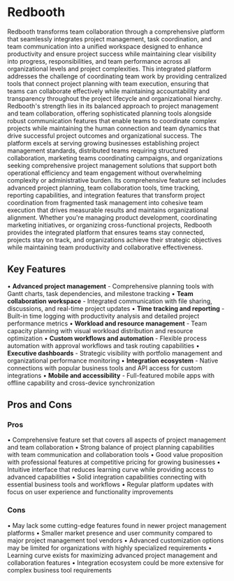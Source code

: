 # Redbooth

Redbooth transforms team collaboration through a comprehensive platform that seamlessly integrates project management, task coordination, and team communication into a unified workspace designed to enhance productivity and ensure project success while maintaining clear visibility into progress, responsibilities, and team performance across all organizational levels and project complexities. This integrated platform addresses the challenge of coordinating team work by providing centralized tools that connect project planning with team execution, ensuring that teams can collaborate effectively while maintaining accountability and transparency throughout the project lifecycle and organizational hierarchy. Redbooth's strength lies in its balanced approach to project management and team collaboration, offering sophisticated planning tools alongside robust communication features that enable teams to coordinate complex projects while maintaining the human connection and team dynamics that drive successful project outcomes and organizational success. The platform excels at serving growing businesses establishing project management standards, distributed teams requiring structured collaboration, marketing teams coordinating campaigns, and organizations seeking comprehensive project management solutions that support both operational efficiency and team engagement without overwhelming complexity or administrative burden. Its comprehensive feature set includes advanced project planning, team collaboration tools, time tracking, reporting capabilities, and integration features that transform project coordination from fragmented task management into cohesive team execution that drives measurable results and maintains organizational alignment. Whether you're managing product development, coordinating marketing initiatives, or organizing cross-functional projects, Redbooth provides the integrated platform that ensures teams stay connected, projects stay on track, and organizations achieve their strategic objectives while maintaining team productivity and collaborative effectiveness.

## Key Features

• **Advanced project management** - Comprehensive planning tools with Gantt charts, task dependencies, and milestone tracking
• **Team collaboration workspace** - Integrated communication with file sharing, discussions, and real-time project updates
• **Time tracking and reporting** - Built-in time logging with productivity analysis and detailed project performance metrics
• **Workload and resource management** - Team capacity planning with visual workload distribution and resource optimization
• **Custom workflows and automation** - Flexible process automation with approval workflows and task routing capabilities
• **Executive dashboards** - Strategic visibility with portfolio management and organizational performance monitoring
• **Integration ecosystem** - Native connections with popular business tools and API access for custom integrations
• **Mobile and accessibility** - Full-featured mobile apps with offline capability and cross-device synchronization

## Pros and Cons

### Pros
• Comprehensive feature set that covers all aspects of project management and team collaboration
• Strong balance of project planning capabilities with team communication and collaboration tools
• Good value proposition with professional features at competitive pricing for growing businesses
• Intuitive interface that reduces learning curve while providing access to advanced capabilities
• Solid integration capabilities connecting with essential business tools and workflows
• Regular platform updates with focus on user experience and functionality improvements

### Cons
• May lack some cutting-edge features found in newer project management platforms
• Smaller market presence and user community compared to major project management tool vendors
• Advanced customization options may be limited for organizations with highly specialized requirements
• Learning curve exists for maximizing advanced project management and collaboration features
• Integration ecosystem could be more extensive for complex business tool requirements